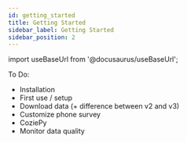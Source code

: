 ```yaml
---
id: getting_started
title: Getting Started
sidebar_label: Getting Started
sidebar_position: 2
---
```


import useBaseUrl from '@docusaurus/useBaseUrl';

To Do:
 * Installation
 * First use / setup
 * Download data (+ difference between v2 and v3)
 * Customize phone survey
 * CoziePy
 * Monitor data quality